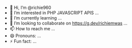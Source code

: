 - 👋 Hi, I’m @richie960
- 👀 I’m interested in PHP JAVASCRIPT APIS  ...
- 🌱 I’m currently learning ...
- 💞️ I’m looking to collaborate on https://g.dev/richiemwas ...
- 📫 How to reach me ...
- 😄 Pronouns: ...
- ⚡ Fun fact: ...

<!---
richie960/richie960 is a ✨ special ✨ repository because its `README.md` (this file) appears on your GitHub profile.
You can click the Preview link to take a look at your changes.
--->
